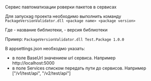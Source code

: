 Сервис павтоматизации роверки пакетов в сервисах

Для запускаg проекта необходимо выполнить команду `PackageVersionValidator.dll <package name> <package version>`

Где <package name> - название библиотеки, <package version> - версия библиотеки

Пример: `PackageVersionValidator.dll Test.Package 1.0.0`

В appsettings.json необходмо указать:
* в поле BaseUrl значением url сервиса. Например http://localhost:5000
* в поле Services списком передать пути до сервисов. Например ["/v1/test/api",  "/v2/test/api"]

